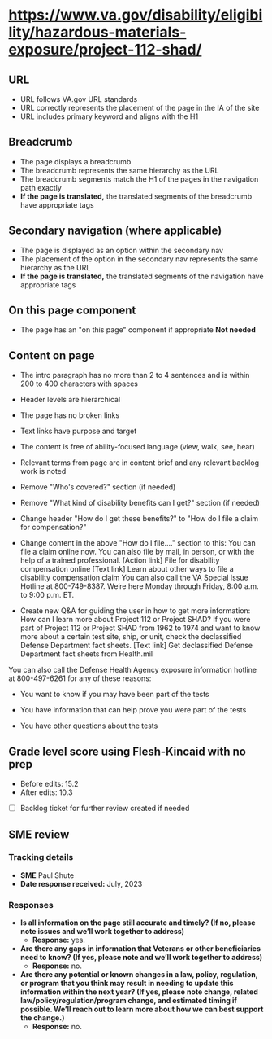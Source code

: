 # https://www.va.gov/disability/eligibility/hazardous-materials-exposure/project-112-shad/

## URL
- URL follows VA.gov URL standards
- URL correctly represents the placement of the page in the IA of the site
- URL includes primary keyword and aligns with the H1

## Breadcrumb

- The page displays a breadcrumb
- The breadcrumb represents the same hierarchy as the URL
- The breadcrumb segments match the H1 of the pages in the navigation path exactly
- **If the page is translated,** the translated segments of the breadcrumb have appropriate tags

## Secondary navigation (where applicable)

- The page is displayed as an option within the secondary nav
- The placement of the option in the secondary nav represents the same hierarchy as the URL
- **If the page is translated,** the translated segments of the navigation have appropriate tags 

## On this page component

- The page has an "on this page" component if appropriate **Not needed**

## Content on page

- The intro paragraph has no more than 2 to 4 sentences and is within 200 to 400 characters with spaces
- Header levels are hierarchical
- The page has no broken links
- Text links have purpose and target
- The content is free of ability-focused language (view, walk, see, hear)
- Relevant terms from page are in content brief and any relevant backlog work is noted
- Remove "Who's covered?" section (if needed)
- Remove "What kind of disability benefits can I get?" section (if needed)
- Change header "How do I get these benefits?" to "How do I file a claim for compensation?"
- Change content in the above "How do I file...." section to this:
You can file a claim online now. You can also file by mail, in person, or with the help of a trained professional.
[Action link] File for disability compensation online
[Text link] Learn about other ways to file a disability compensation claim
You can also call the VA Special Issue Hotline at 800-749-8387. We’re here Monday through Friday, 8:00 a.m. to 9:00 p.m. ET.

- Create new Q&A for guiding the user in how to get more information:
How can I learn more about Project 112 or Project SHAD?
If you were part of Project 112 or Project SHAD from 1962 to 1974 and want to know more about a certain test site, ship, or unit, check the declassified Defense Department fact sheets.
[Text link] Get declassified Defense Department fact sheets from Health.mil

You can also call the Defense Health Agency exposure information hotline at 800-497-6261 for any of these reasons:

- You want to know if you may have been part of the tests

- You have information that can help prove you were part of the tests

- You have other questions about the tests

## Grade level score using Flesh-Kincaid with no prep
- Before edits: 15.2
- After edits: 10.3

- [ ] Backlog ticket for further review created if needed

## SME review

### Tracking details

- **SME** Paul Shute
- **Date response received:** July, 2023

### Responses

- **Is all information on the page still accurate and timely? (If no, please note issues and we’ll work together to address)**
  - **Response:** yes.
- **Are there any gaps in information that Veterans or other beneficiaries need to know? (If yes, please note and we’ll work together to address)**
  - **Response:** no.
- **Are there any potential or known changes in a law, policy, regulation, or program that you think may result in needing to update this information within the next year? (If yes, please note change, related law/policy/regulation/program change, and estimated timing if possible. We’ll reach out to learn more about how we can best support the change.)**
  - **Response:** no. 
